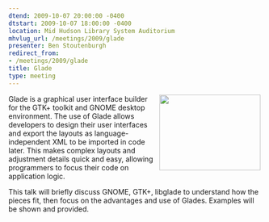```yaml
---
dtend: 2009-10-07 20:00:00 -0400
dtstart: 2009-10-07 18:00:00 -0400
location: Mid Hudson Library System Auditorium
mhvlug_url: /meetings/2009/glade
presenter: Ben Stoutenburgh
redirect_from:
- /meetings/2009/glade
title: Glade
type: meeting
---
```



<img align="right" width="200" hspace="5" height="150" alt="" src="/sites/default/files/glade-main-page.png" />Glade is a graphical user interface builder for the GTK+ toolkit and GNOME desktop environment. The use of Glade allows developers to design their user interfaces and export the layouts as language-independent XML to be imported in code later. This makes complex layouts and adjustment details quick and easy, allowing programmers to focus their code on application logic.

This talk will briefly discuss GNOME, GTK+, libglade to understand how the pieces fit, then focus on the advantages and use of Glades. Examples will be shown and provided.